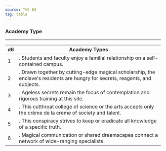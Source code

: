 ```yaml
---
source: TCE 84
tag: table
---
```


### Academy Type
---
|d6|Academy Types|
|----|------------|
|1|. Students and faculty enjoy a familial relationship on a self-contained campus.|
|2|. Drawn together by cutting-edge magical scholarship, the enclave's residents are hungry for secrets, reagents, and subjects.|
|3|. Ageless secrets remain the focus of contemplation and rigorous training at this site.|
|4|. This cutthroat college of science or the arts accepts only the crème de la crème of society and talent.|
|5|. This conspiracy strives to keep or eradicate all knowledge of a specific truth.|
|6|. Magical communication or shared dreamscapes connect a network of wide-ranging specialists.|
